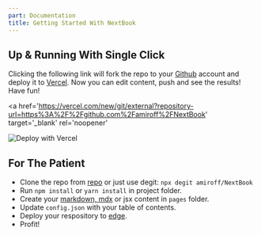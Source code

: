 ```yaml
---
part: Documentation
title: Getting Started With NextBook
---
```


## Up & Running With Single Click

Clicking the following link will fork the repo to your [Github](https://github.com) account and deploy it to [Vercel](https://vercel.com). Now you can edit content, push and see the results! Have fun!

<a
  href='https://vercel.com/new/git/external?repository-url=https%3A%2F%2Fgithub.com%2Famiroff%2FNextBook'
  target='_blank'
  rel='noopener'
>
  <img src='https://vercel.com/button' alt='Deploy with Vercel' className='raw' />
</a>


## For The Patient

- Clone the repo from [repo](https://github.com/amiroff/NextBook) or just use degit: `npx degit amiroff/NextBook`
- Run `npm install` or `yarn install` in project folder.
- Create your [markdown, mdx](/documentation/markdown) or jsx content in `pages` folder.
- Update `config.json` with your table of contents.
- Deploy your respository to [edge](https://vercel.com/new).
- Profit!
